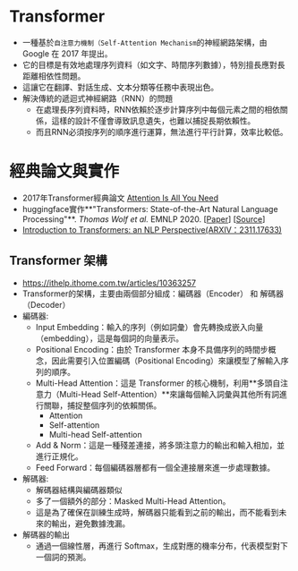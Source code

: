 # Transformer
- 一種基於`自注意力機制（Self-Attention Mechanism`的神經網路架構，由 Google 在 2017 年提出。
- 它的目標是有效地處理序列資料（如文字、時間序列數據），特別擅長應對長距離相依性問題。
- 這讓它在翻譯、對話生成、文本分類等任務中表現出色。
- 解決傳統的遞迴式神經網路（RNN）的問題
  - 在處理長序列資料時，RNN依賴於逐步計算序列中每個元素之間的相依關係，這樣的設計不僅會導致訊息遺失，也難以捕捉長期依賴性。
  - 而且RNN必須按序列的順序進行運算，無法進行平行計算，效率比較低。
# 經典論文與實作
- 2017年Transformer經典論文 [Attention Is All You Need](https://arxiv.org/pdf/1706.03762.pdf)
- huggingface實作**"Transformers: State-of-the-Art Natural Language Processing"**. *Thomas Wolf et al.* EMNLP 2020. [[Paper](https://arxiv.org/abs/1910.03771)] [[Source](https://huggingface.co/)]
- [Introduction to Transformers: an NLP Perspective(ARXIV：2311.17633)](https://arxiv.org/abs/2311.17633)

## Transformer 架構
- https://ithelp.ithome.com.tw/articles/10363257
- Transformer的架構，主要由兩個部分組成：編碼器（Encoder） 和 解碼器（Decoder）
- 編碼器:
  - Input Embedding：輸入的序列（例如詞彙）會先轉換成嵌入向量（embedding），這是每個詞的向量表示。
  - Positional Encoding：由於 Transformer 本身不具備序列的時間步概念，因此需要引入位置編碼（Positional Encoding）來讓模型了解輸入序列的順序。
  - Multi-Head Attention：這是 Transformer 的核心機制，利用**多頭自注意力（Multi-Head Self-Attention）**來讓每個輸入詞彙與其他所有詞進行關聯，捕捉整個序列的依賴關係。
    - Attention
    - Self-attention
    - Multi-head Self-attention 
  - Add & Norm：這是一種殘差連接，將多頭注意力的輸出和輸入相加，並進行正規化。
  - Feed Forward：每個編碼器層都有一個全連接層來進一步處理數據。
- 解碼器:
  - 解碼器結構與編碼器類似
  - 多了一個額外的部分：Masked Multi-Head Attention。
  - 這是為了確保在訓練生成時，解碼器只能看到之前的輸出，而不能看到未來的輸出，避免數據洩漏。
- 解碼器的輸出
  - 通過一個線性層，再進行 Softmax，生成對應的機率分布，代表模型對下一個詞的預測。
